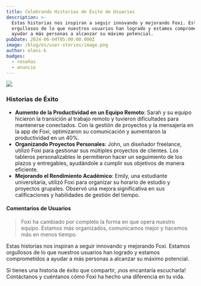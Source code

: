 ```yaml
---
title: Celebrando Historias de Éxito de Usuarios
description: >-
  Estas historias nos inspiran a seguir innovando y mejorando Foxi. Estamos
  orgullosos de lo que nuestros usuarios han logrado y estamos comprometidos a
  ayudar a más personas a alcanzar su máximo potencial.
pubDate: 2024-06-04T05:00:00.000Z
image: /blog/es/user-stories/image.png
author: eleni-k
badges:
  - reseñas
  - anuncio
---
```

![](/blog/es/user-stories/post-06.png)

### Historias de Éxito

- **Aumento de la Productividad en un Equipo Remoto**: Sarah y su equipo hicieron la transición al trabajo remoto y tuvieron dificultades para mantenerse conectados. Con la gestión de proyectos y la mensajería en la app de Foxi, optimizaron su comunicación y aumentaron la productividad en un 40%.
- **Organizando Proyectos Personales**: John, un diseñador freelance, utilizó Foxi para gestionar sus múltiples proyectos de clientes. Los tableros personalizables le permitieron hacer un seguimiento de los plazos y entregables, ayudándole a cumplir sus objetivos de manera eficiente.
- **Mejorando el Rendimiento Académico**: Emily, una estudiante universitaria, utilizó Foxi para organizar su horario de estudio y proyectos grupales. Observó una mejora significativa en sus calificaciones y habilidades de gestión del tiempo.

#### Comentarios de Usuarios

> Foxi ha cambiado por completo la forma en que opera nuestro equipo. Estamos más organizados, comunicamos mejor y hacemos más en menos tiempo.

Estas historias nos inspiran a seguir innovando y mejorando Foxi. Estamos orgullosos de lo que nuestros usuarios han logrado y estamos comprometidos a ayudar a más personas a alcanzar su máximo potencial.

Si tienes una historia de éxito que compartir, ¡nos encantaría escucharla! Contáctanos y cuéntanos cómo Foxi ha hecho una diferencia en tu vida.
